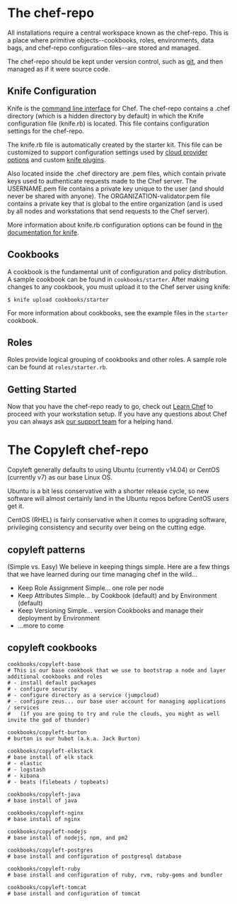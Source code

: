 The chef-repo
===============
All installations require a central workspace known as the chef-repo. This is a place where primitive objects--cookbooks, roles, environments, data bags, and chef-repo configuration files--are stored and managed.

The chef-repo should be kept under version control, such as [git](http://git-scm.org), and then managed as if it were source code.

Knife Configuration
-------------------
Knife is the [command line interface](https://docs.chef.io/knife.html) for Chef. The chef-repo contains a .chef directory (which is a hidden directory by default) in which the Knife configuration file (knife.rb) is located. This file contains configuration settings for the chef-repo.

The knife.rb file is automatically created by the starter kit. This file can be customized to support configuration settings used by [cloud provider options](https://docs.chef.io/plugin_knife.html) and custom [knife plugins](https://docs.chef.io/plugin_knife_custom.html).

Also located inside the .chef directory are .pem files, which contain private keys used to authenticate requests made to the Chef server. The USERNAME.pem file contains a private key unique to the user (and should never be shared with anyone). The ORGANIZATION-validator.pem file contains a private key that is global to the entire organization (and is used by all nodes and workstations that send requests to the Chef server).

More information about knife.rb configuration options can be found in [the documentation for knife](https://docs.chef.io/config_rb_knife.html).

Cookbooks
---------
A cookbook is the fundamental unit of configuration and policy distribution. A sample cookbook can be found in `cookbooks/starter`. After making changes to any cookbook, you must upload it to the Chef server using knife:

    $ knife upload cookbooks/starter

For more information about cookbooks, see the example files in the `starter` cookbook.

Roles
-----
Roles provide logical grouping of cookbooks and other roles. A sample role can be found at `roles/starter.rb`.

Getting Started
-------------------------
Now that you have the chef-repo ready to go, check out [Learn Chef](https://learn.chef.io/) to proceed with your workstation setup. If you have any questions about Chef you can always ask [our support team](https://www.chef.io/support/) for a helping hand.


The Copyleft chef-repo
=======================

Copyleft generally defaults to using Ubuntu (currently v14.04) or CentOS (currently v7) as our base Linux OS.

Ubuntu is a bit less conservative with a shorter release cycle, so new software will almost certainly land in the Ubuntu repos before CentOS users get it.

CentOS (RHEL) is fairly conservative when it comes to upgrading software, privileging consistency and security over being on the cutting edge.

copyleft patterns
-----------------------
(Simple vs. Easy)
We believe in keeping things simple.
Here are a few things that we have learned during our time managing chef in the wild...

- Keep Role Assignment Simple... one role per node
- Keep Attributes Simple... by Cookbook (default) and by Environment (default)
- Keep Versioning Simple... version Cookbooks and manage their deployment by Environment
- ...more to come


copyleft cookbooks
-----------------------

    cookbooks/copyleft-base
    # This is our base cookbook that we use to bootstrap a node and layer additional cookbooks and roles
    # - install default packages
    # - configure security
    # - configure directory as a service (jumpcloud)
    # - configure zeus... our base user account for managing applications / services
    #   (if you are going to try and rule the clouds, you might as well invite the god of thunder)

    cookbooks/copyleft-burton
    # burton is our hubot (a.k.a. Jack Burton)

    cookbooks/copyleft-elkstack
    # base install of elk stack
    # - elastic
    # - logstash
    # - kibana
    # - beats (filebeats / topbeats)

    cookbooks/copyleft-java     
    # base install of java

    cookbooks/copyleft-nginx
    # base install of nginx

    cookbooks/copyleft-nodejs
    # base install of nodejs, npm, and pm2

    cookbooks/copyleft-postgres
    # base install and configuration of postgresql database

    cookbooks/copyleft-ruby
    # base install and configuration of ruby, rvm, ruby-gems and bundler

    cookbooks/copyleft-tomcat
    # base install and configuration of tomcat
